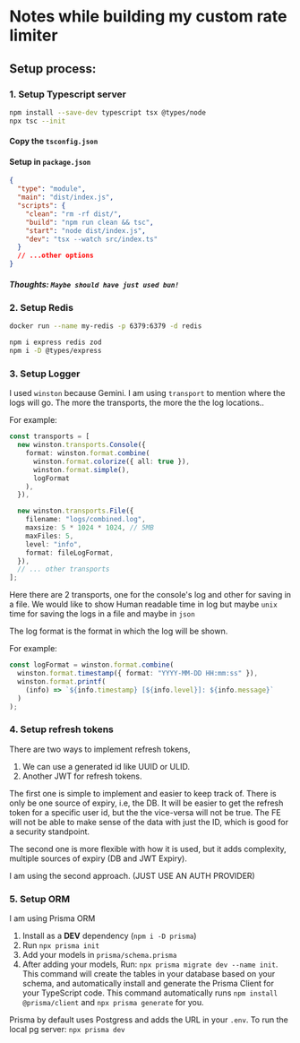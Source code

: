 # Notes while building my custom rate limiter

## Setup process:

### 1. Setup Typescript server

```sh
npm install --save-dev typescript tsx @types/node
npx tsc --init
```

#### Copy the `tsconfig.json`

#### Setup in `package.json`

```json
{
  "type": "module",
  "main": "dist/index.js",
  "scripts": {
    "clean": "rm -rf dist/",
    "build": "npm run clean && tsc",
    "start": "node dist/index.js",
    "dev": "tsx --watch src/index.ts"
  }
  // ...other options
}
```

##### Thoughts: `Maybe should have just used bun!`

### 2. Setup Redis

```sh
docker run --name my-redis -p 6379:6379 -d redis
```

```sh
npm i express redis zod
npm i -D @types/express
```

### 3. Setup Logger

I used `winston` because Gemini.
I am using `transport` to mention where the logs will go. The more the transports, the more the the log locations..

For example:

```ts
const transports = [
  new winston.transports.Console({
    format: winston.format.combine(
      winston.format.colorize({ all: true }),
      winston.format.simple(),
      logFormat
    ),
  }),

  new winston.transports.File({
    filename: "logs/combined.log",
    maxsize: 5 * 1024 * 1024, // 5MB
    maxFiles: 5,
    level: "info",
    format: fileLogFormat,
  }),
  // ... other transports
];
```

Here there are 2 transports, one for the console's log and other for saving in a file. We would like to show Human readable time in log but maybe `unix` time for saving the logs in a file and maybe in `json`

The log format is the format in which the log will be shown.

For example:

```ts
const logFormat = winston.format.combine(
  winston.format.timestamp({ format: "YYYY-MM-DD HH:mm:ss" }),
  winston.format.printf(
    (info) => `${info.timestamp} [${info.level}]: ${info.message}`
  )
);
```

### 4. Setup refresh tokens

There are two ways to implement refresh tokens,

1. We can use a generated id like UUID or ULID.
2. Another JWT for refresh tokens.

The first one is simple to implement and easier to keep track of. There is only be one source of expiry, i.e, the DB. It will be easier to get the refresh token for a specific user id, but the the vice-versa will not be true. The FE will not be able to make sense of the data with just the ID, which is good for a security standpoint.

The second one is more flexible with how it is used, but it adds complexity, multiple sources of expiry (DB and JWT Expiry).

I am using the second approach. (JUST USE AN AUTH PROVIDER)

### 5. Setup ORM

I am using Prisma ORM

1. Install as a **DEV** dependency (`npm i -D prisma`)
2. Run `npx prisma init`
3. Add your models in `prisma/schema.prisma`
4. After adding your models, Run: `npx prisma migrate dev --name init`. This command will create the tables in your database based on your schema, and automatically install and generate the Prisma Client for your TypeScript code. This command automatically runs `npm install @prisma/client` and `npx prisma generate` for you.

Prisma by default uses Postgress and adds the URL in your `.env`. To run the local pg server: `npx prisma dev`
